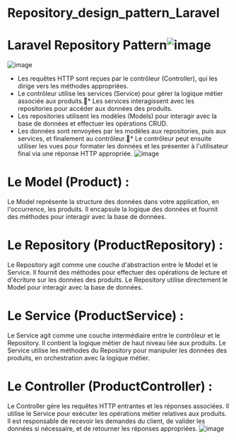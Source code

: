 # Repository_design_pattern_Laravel

# Laravel Repository Pattern![image](https://github.com/AbetiouSN/Repository_design_pattern_Laravel/assets/89549277/080af51e-49be-43b8-a731-3b3501872e97)

![image](https://github.com/AbetiouSN/Repository_design_pattern_Laravel/assets/89549277/52c55ec3-0ef6-4c3f-a5d0-91974345e5e6)

* Les requêtes HTTP sont reçues par le contrôleur (Controller), qui les dirige vers les méthodes appropriées.
* Le contrôleur utilise les services (Service) pour gérer la logique métier associée aux produits.* Les services interagissent avec les repositories pour accéder aux données des produits.
* Les repositories utilisent les modèles (Models) pour interagir avec la base de données et effectuer les opérations CRUD.
* Les données sont renvoyées par les modèles aux repositories, puis aux services, et finalement au contrôleur.* Le contrôleur peut ensuite utiliser les vues pour formater les données et les présenter à l'utilisateur final via une réponse HTTP appropriée.
![image](https://github.com/AbetiouSN/Repository_design_pattern_Laravel/assets/89549277/af6c894d-2d4a-4d4a-b30d-13958dbfbbc9)

# Le Model (Product) :
Le Model représente la structure des données dans votre application, en l'occurrence, les produits.
Il encapsule la logique des données et fournit des méthodes pour interagir avec la base de données.

# Le Repository (ProductRepository) :
Le Repository agit comme une couche d'abstraction entre le Model et le Service.
Il fournit des méthodes pour effectuer des opérations de lecture et d'écriture sur les données des produits.
Le Repository utilise directement le Model pour interagir avec la base de données.

# Le Service (ProductService) :
Le Service agit comme une couche intermédiaire entre le contrôleur et le Repository.
Il contient la logique métier de haut niveau liée aux produits.
Le Service utilise les méthodes du Repository pour manipuler les données des produits, en orchestration avec la logique métier. 

# Le Controller (ProductController) :
Le Controller gère les requêtes HTTP entrantes et les réponses associées.
Il utilise le Service pour exécuter les opérations métier relatives aux produits.
Il est responsable de recevoir les demandes du client, de valider les données si nécessaire, et de retourner les réponses appropriées.
![image](https://github.com/AbetiouSN/Repository_design_pattern_Laravel/assets/89549277/d4e7f348-f043-4472-82ba-c508da7fe632)
